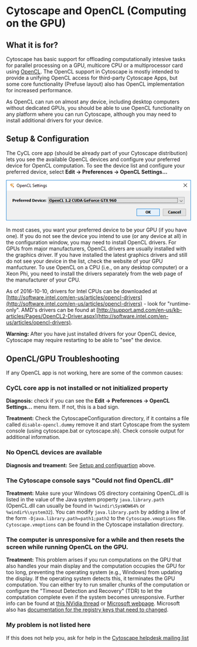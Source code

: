 <a id="cytoscape_and_opencl_gpu"> </a>
# Cytoscape and OpenCL (Computing on the GPU)

<a id="cytoscape_gpu_intro"> </a>
## What it is for?

Cytoscape has basic support for offloading computationally intesive tasks 
for parallel processing on a GPU, multicore CPU or a multiprocessor card 
using [OpenCL](https://en.wikipedia.org/wiki/OpenCL).
The OpenCL support in Cytoscape is mostly intended 
to provide a unifying OpenCL access for third-party Cytoscape Apps, 
but  some core functionality (Prefuse layout) also has OpenCL implementation
for increased performance. 

As OpenCL can run on almost any device, including desktop computers 
without dedicated GPUs, 
you should be able to use OpenCL functionality on any platform 
where you can run Cytoscape, although you may need to install 
additional drivers for your device.



<a id="cytoscape_gpu_configuration"> </a>
## Setup & Configuration
The CyCL core app (should be already part of your Cytoscape distribution) 
lets you see the available OpenCL devices and configure your preferred device for OpenCL computation.
To see the device list and configure your preferred device, 
select **Edit → Preferences → OpenCL Settings...** 

![OpenCL configuration dialog](_static/images/Cytoscape_and_OpenCL_GPU/open_cl_settings.png)

In most cases, you want your preferred device to be your GPU (if you have one).
If you do not see the device you intend to use (or any device at all) 
in the configuration window, 
you may need to install OpenCL drivers. 
For GPUs from major manufacturers, OpenCL drivers are usually installed
with the graphics driver. If you have installed the latest graphics drivers and still do not see your device in the list, check the website of your GPU manfucturer.
To use OpenCL on a CPU (i.e., on any desktop computer) or a Xeon Phi, 
you need to install the drivers separately from 
the web page of the manufacturer of your CPU.

As of 2016-10-10, drivers for Intel CPUs can be downloaded at 
[http://software.intel.com/en-us/articles/opencl-drivers](http://software.intel.com/en-us/articles/opencl-drivers) - 
look for "runtime-only". AMD's drivers can be found at [http://support.amd.com/en-us/kb-articles/Pages/OpenCL2-Driver.aspx](http://software.intel.com/en-us/articles/opencl-drivers).

**Warning:** After you have just installed drivers for your OpenCL device, 
Cytoscape may require restarting to be able to "see" the device.

<a id="cytoscape_gpu_troubleshooting"> </a>
## OpenCL/GPU Troubleshooting

If any OpenCL app is not working, here are some of the common causes:

### CyCL core app is not installed or not initialized property

**Diagnosis:** check if you can see the **Edit → Preferences → OpenCL Settings...** menu item.
If not, this is a bad sign.

**Treatment:** Check the CytoscapeConfiguration directory, 
if it contains a file called `disable-opencl.dummy` remove it and start Cytoscape 
from the system console (using cytoscape.bat or cytoscape.sh). 
Check console output for additional information. 

### No OpenCL devices are available

**Diagnosis and treament:** See [Setup and configuartion](#cytoscape_gpu_configuration) above.

### The Cytoscape console says "Could not find OpenCL.dll"

**Treatment:** Make sure your Windows OS directory containing OpenCL.dll is listed in the 
value of the Java system property `java.library.path` 
(OpenCL.dll can usually be found in `%windir\SysWOW64%` or `%windir%\system32`).
You can modify `java.library.path` by adding a line of the form 
`-Djava.library.path=path1;path2` to the `Cytoscape.vmoptions` file.
`Cytoscape.vmoptions` can be found in the Cytoscape installation directory.

### The computer is unresponsive for a while and then resets the screen while running OpenCL on the GPU.

**Treatment:** This problem arises
if you run computations on the GPU that also handles your main display and
the computation occupies the GPU for too long, 
preventing the operating system (e.g., Windows) from updating the display. 
If the operating system detects this, it terminates the GPU computation.
You can either try to run smaller chunks of the computation or configure
the "Timeout Detection and Recovery" (TDR) to let the computation complete
even if the system becomes unresponsive.
Further info can be found at [this NVidia thread](https://devtalk.nvidia.com/default/topic/459869/-quot-display-driver-stopped-responding-and-has-recovered-quot-wddm-timeout-detection-and-recovery-/)
or [Microsoft webpage](https://msdn.microsoft.com/en-us/library/windows/hardware/ff570087(v=vs.85).aspx).
Microsoft also has [documentation for the registry keys that need to changed](https://msdn.microsoft.com/en-us/library/windows/hardware/ff569918(v=vs.85).aspx).


### My problem is not listed here
If this does not help you, ask for help in the 
[Cytoscape helpdesk mailing list](https://groups.google.com/forum/#!forum/cytoscape-helpdesk)
